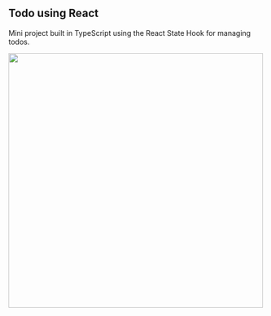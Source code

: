 ## Todo using React

Mini project built in TypeScript using the React State Hook for managing todos.

<kbd>
  <img src="https://user-images.githubusercontent.com/52620158/107850235-e84b6580-6e26-11eb-8407-c9b6e5998922.png" width="500px">
</kbd>
